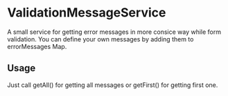 # ValidationMessageService

A small service for getting error messages in more consice way while form validation. 
You can define your own messages by adding them to errorMessages Map.

## Usage

Just call getAll() for getting all messages or getFirst() for getting first one.
